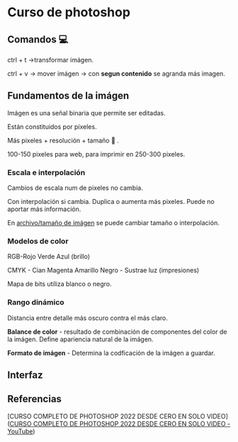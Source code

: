 # Curso de photoshop

## Comandos :computer:

ctrl + t ->transformar imágen.

ctrl + v -> mover imágen -> con **segun contenido** se agranda más imagen.



## Fundamentos de la imágen

Imágen es una señal binaria que permite ser editadas.

Están constituidos por píxeles.

Más pixeles + resolución + tamaño :white_square_button: .

100-150 pixeles para web, para imprimir en 250-300 pixeles.



### Escala e interpolación

Cambios de escala num de pixeles no cambia.

Con interpolación si cambia. Duplica o aumenta más pixeles. Puede no aportar más información.

En <u>archivo/tamaño de imágen</u> se puede cambiar tamaño o interpolación.



### Modelos de color

RGB-Rojo Verde Azul (brillo)

CMYK - Cian Magenta Amarillo Negro - Sustrae luz (impresiones)

Mapa de bits utiliza blanco o negro.



### Rango dinámico

Distancia entre detalle más oscuro contra el más claro.

**Balance de color** - resultado de combinación de componentes del color de la imágen. Define apariencia natural de la imágen.

**Formato de imágen** - Determina la codficación de la imágen a guardar.



## Interfaz





## Referencias

[CURSO COMPLETO DE PHOTOSHOP 2022 DESDE CERO EN SOLO VIDEO]([CURSO COMPLETO DE PHOTOSHOP 2022 DESDE CERO EN SOLO VIDEO - YouTube](https://www.youtube.com/watch?v=c05ZEbGTYBI))


